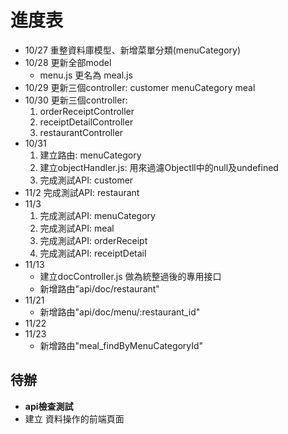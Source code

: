 # 進度表

+ 10/27 重整資料庫模型、新增菜單分類(menuCategory)
+ 10/28 更新全部model
    + menu.js 更名為 meal.js
+ 10/29 更新三個controller: customer menuCategory meal
+ 10/30 更新三個controller:
    1. orderReceiptController
    2. receiptDetailController
    3. restaurantController
+ 10/31
    1. 建立路由: menuCategory
    2. 建立objectHandler.js: 用來過濾Objectll中的null及undefined
    3. 完成測試API: customer
+ 11/2 完成測試API: restaurant
+ 11/3
    1. 完成測試API: menuCategory
    2. 完成測試API: meal
    3. 完成測試API: orderReceipt
    4. 完成測試API: receiptDetail
+ 11/13 
    + 建立docController.js 做為統整過後的專用接口
    + 新增路由"api/doc/restaurant"
+ 11/21
    + 新增路由"api/doc/menu/:restaurant_id"
+ 11/22
+ 11/23
    + 新增路由"meal_findByMenuCategoryId"

## 待辦
+ **api檢查測試**
+ 建立 資料操作的前端頁面